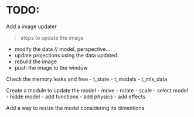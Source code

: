 
# TODO:

Add a image updater

>steps to update the image
- modify the data // model, perspective...
- update projections using the data updated.
- rebuild the image
- push the image to the window

Check the memory leaks and free
    - t_state
    - t_models
    - t_mlx_data

Create a module to update the model
    - move
    - rotate
    - scale
    - select model
    - hidde model
    - add functions
    - add physics
    - add effects

Add a way to resize the model considering its dimentions

